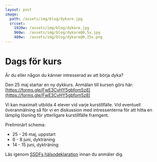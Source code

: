 ```yaml
---
layout: post
image:
  path: /assets/img/blog/dykare.jpg
  srcset:
    1920w: /assets/img/blog/dykare.jpg
    960w:  /assets/img/blog/dykare@0,5x.jpg
    480w:  /assets/img/blog/dykare@0,25x.png
---
```


# Dags för kurs

Är du eller någon du känner intresserad av att börja dyka?

Den 25 maj startar en ny dykkurs.
Anmälan till kursen görs här: [https://forms.gle/FwE3CvHY5gbfom5z8](https://forms.gle/FwE3CvHY5gbfom5z8)

Vi kan maximalt utbilda 4 elever vid varje kurstillfälle.
Vid eventuell överanmälning så för vi en diskussion med intressenterna för att hitta en lämplig lösning för ytterligare kurstillfälle framgent.

Preliminärt schema:
* 25 - 26 maj, uppstart
* 6 - 8 juni, dykträning
* 14 - 15 juni, dykträning

Läs igenom [SSDFs hälsodeklaration](https://www.ssdf.se/download/18.394a3c1218d1d01eec53a596/1705765904081/Diver_Medical_Participant_Questionnaire_10346_SWE_Swedish_2022-02-01.pdf) innan du anmäler dig.
